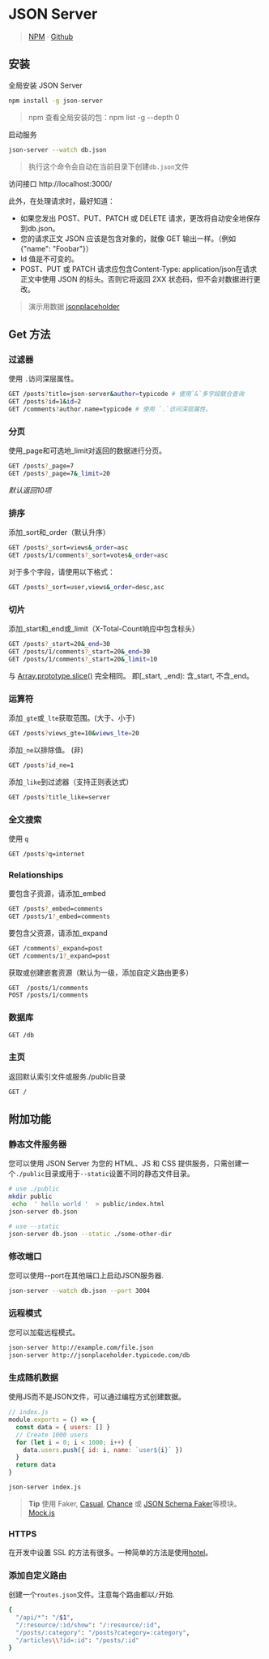 # JSON Server

> [NPM](https://www.npmjs.com/package/json-server) · [Github](https://github.com/typicode/json-server)


## 安装

全局安装 JSON Server
```bash
npm install -g json-server
```
> npm 查看全局安装的包：npm list -g --depth 0

启动服务
```bash
json-server --watch db.json
```
> 执行这个命令会自动在当前目录下创建`db.json`文件


访问接口 http://localhost:3000/

此外，在处理请求时，最好知道：
- 如果您发出 POST、PUT、PATCH 或 DELETE 请求，更改将自动安全地保存到db.json。
- 您的请求正文 JSON 应该是包含对象的，就像 GET 输出一样。（例如{"name": "Foobar"}）
- Id 值是不可变的。
- POST、PUT 或 PATCH 请求应包含Content-Type: application/json在请求正文中使用 JSON 的标头。否则它将返回 2XX 状态码，但不会对数据进行更改。

> 演示用数据 [jsonplaceholder](https://jsonplaceholder.typicode.com/)
## Get 方法
### 过滤器
使用 `.`访问深层属性。
```bash
GET /posts?title=json-server&author=typicode # 使用`&`多字段联合查询
GET /posts?id=1&id=2
GET /comments?author.name=typicode # 使用 `.`访问深层属性。
```

### 分页
使用_page和可选地_limit对返回的数据进行分页。
```bash
GET /posts?_page=7
GET /posts?_page=7&_limit=20
```
*默认返回10项*

### 排序
添加_sort和_order（默认升序）
```bash
GET /posts?_sort=views&_order=asc
GET /posts/1/comments?_sort=votes&_order=asc
```

对于多个字段，请使用以下格式：

```bash
GET /posts?_sort=user,views&_order=desc,asc
```

### 切片
添加_start和_end或_limit（X-Total-Count响应中包含标头）
```bash
GET /posts?_start=20&_end=30
GET /posts/1/comments?_start=20&_end=30
GET /posts/1/comments?_start=20&_limit=10
```
与 [Array.prototype.slice()](https://developer.mozilla.org/en-US/docs/Web/JavaScript/Reference/Global_Objects/Array/slice) 完全相同。
即[_start, _end): 含_start, 不含_end。

### 运算符
添加`_gte`或`_lte`获取范围。(大于、小于)
```bash
GET /posts?views_gte=10&views_lte=20
```

添加`_ne`以排除值。 (非)
```bash
GET /posts?id_ne=1
```

添加`_like`到过滤器（支持正则表达式）
```bash
GET /posts?title_like=server
```

### 全文搜索
使用 `q`
```bash
GET /posts?q=internet
```


### Relationships
<!-- TODO: 不太懂 -->
要包含子资源，请添加_embed
```bash
GET /posts?_embed=comments
GET /posts/1?_embed=comments
```

要包含父资源，请添加_expand
```bash
GET /comments?_expand=post
GET /comments/1?_expand=post
```

获取或创建嵌套资源（默认为一级，添加自定义路由更多）
```bash
GET  /posts/1/comments
POST /posts/1/comments
```

### 数据库
```bash
GET /db
```

### 主页
返回默认索引文件或服务./public目录
```bash
GET /
```


## 附加功能
### 静态文件服务器
您可以使用 JSON Server 为您的 HTML、JS 和 CSS 提供服务，只需创建一个`./public`目录或用于`--static`设置不同的静态文件目录。
```bash
# use ./public
mkdir public
 echo  ' hello world '  > public/index.html
json-server db.json
```

```bash
# use --static
json-server db.json --static ./some-other-dir
```

### 修改端口
您可以使用--port在其他端口上启动JSON服务器.
```bash
json-server --watch db.json --port 3004
```

### 远程模式
您可以加载远程模式。
```bash
json-server http://example.com/file.json
json-server http://jsonplaceholder.typicode.com/db
```

### 生成随机数据
使用JS而不是JSON文件，可以通过编程方式创建数据。
```js
// index.js
module.exports = () => {
  const data = { users: [] }
  // Create 1000 users
  for (let i = 0; i < 1000; i++) {
    data.users.push({ id: i, name: `user${i}` })
  }
  return data
}
```

```bash
json-server index.js
```

> **Tip** 使用 Faker, [Casual](https://github.com/boo1ean/casual), [Chance](https://github.com/chancejs/chancejs) 或 [JSON Schema Faker](https://github.com/json-schema-faker/json-schema-faker)等模块。[Mock.js](http://mockjs.com/)


### HTTPS
在开发中设置 SSL 的方法有很多。一种简单的方法是使用[hotel](https://github.com/typicode/hotel)。

### 添加自定义路由
创建一个`routes.json`文件。注意每个路由都以`/`开始.
```bash
{
  "/api/*": "/$1",
  "/:resource/:id/show": "/:resource/:id",
  "/posts/:category": "/posts?category=:category",
  "/articles\\?id=:id": "/posts/:id"
}
```
